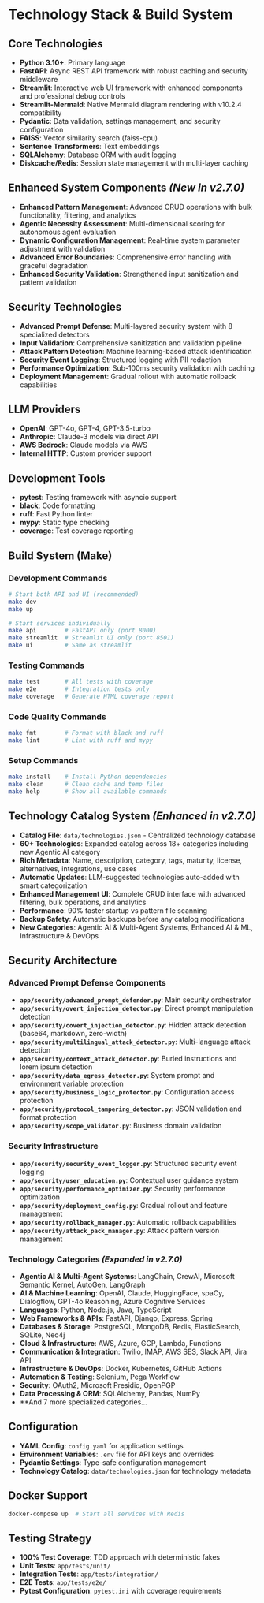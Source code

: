 # Technology Stack & Build System

## Core Technologies

- **Python 3.10+**: Primary language
- **FastAPI**: Async REST API framework with robust caching and security middleware
- **Streamlit**: Interactive web UI framework with enhanced components and professional debug controls
- **Streamlit-Mermaid**: Native Mermaid diagram rendering with v10.2.4 compatibility
- **Pydantic**: Data validation, settings management, and security configuration
- **FAISS**: Vector similarity search (faiss-cpu)
- **Sentence Transformers**: Text embeddings
- **SQLAlchemy**: Database ORM with audit logging
- **Diskcache/Redis**: Session state management with multi-layer caching

## Enhanced System Components *(New in v2.7.0)*

- **Enhanced Pattern Management**: Advanced CRUD operations with bulk functionality, filtering, and analytics
- **Agentic Necessity Assessment**: Multi-dimensional scoring for autonomous agent evaluation
- **Dynamic Configuration Management**: Real-time system parameter adjustment with validation
- **Advanced Error Boundaries**: Comprehensive error handling with graceful degradation
- **Enhanced Security Validation**: Strengthened input sanitization and pattern validation

## Security Technologies

- **Advanced Prompt Defense**: Multi-layered security system with 8 specialized detectors
- **Input Validation**: Comprehensive sanitization and validation pipeline
- **Attack Pattern Detection**: Machine learning-based attack identification
- **Security Event Logging**: Structured logging with PII redaction
- **Performance Optimization**: Sub-100ms security validation with caching
- **Deployment Management**: Gradual rollout with automatic rollback capabilities

## LLM Providers

- **OpenAI**: GPT-4o, GPT-4, GPT-3.5-turbo
- **Anthropic**: Claude-3 models via direct API
- **AWS Bedrock**: Claude models via AWS
- **Internal HTTP**: Custom provider support

## Development Tools

- **pytest**: Testing framework with asyncio support
- **black**: Code formatting
- **ruff**: Fast Python linter
- **mypy**: Static type checking
- **coverage**: Test coverage reporting

## Build System (Make)

### Development Commands

```bash
# Start both API and UI (recommended)
make dev
make up

# Start services individually
make api        # FastAPI only (port 8000)
make streamlit  # Streamlit UI only (port 8501)
make ui         # Same as streamlit
```

### Testing Commands

```bash
make test       # All tests with coverage
make e2e        # Integration tests only
make coverage   # Generate HTML coverage report
```

### Code Quality Commands

```bash
make fmt        # Format with black and ruff
make lint       # Lint with ruff and mypy
```

### Setup Commands

```bash
make install    # Install Python dependencies
make clean      # Clean cache and temp files
make help       # Show all available commands
```

## Technology Catalog System *(Enhanced in v2.7.0)*

- **Catalog File**: `data/technologies.json` - Centralized technology database
- **60+ Technologies**: Expanded catalog across 18+ categories including new Agentic AI category
- **Rich Metadata**: Name, description, category, tags, maturity, license, alternatives, integrations, use cases
- **Automatic Updates**: LLM-suggested technologies auto-added with smart categorization
- **Enhanced Management UI**: Complete CRUD interface with advanced filtering, bulk operations, and analytics
- **Performance**: 90% faster startup vs pattern file scanning
- **Backup Safety**: Automatic backups before any catalog modifications
- **New Categories**: Agentic AI & Multi-Agent Systems, Enhanced AI & ML, Infrastructure & DevOps

## Security Architecture

### Advanced Prompt Defense Components

- **`app/security/advanced_prompt_defender.py`**: Main security orchestrator
- **`app/security/overt_injection_detector.py`**: Direct prompt manipulation detection
- **`app/security/covert_injection_detector.py`**: Hidden attack detection (base64, markdown, zero-width)
- **`app/security/multilingual_attack_detector.py`**: Multi-language attack detection
- **`app/security/context_attack_detector.py`**: Buried instructions and lorem ipsum detection
- **`app/security/data_egress_detector.py`**: System prompt and environment variable protection
- **`app/security/business_logic_protector.py`**: Configuration access protection
- **`app/security/protocol_tampering_detector.py`**: JSON validation and format protection
- **`app/security/scope_validator.py`**: Business domain validation

### Security Infrastructure

- **`app/security/security_event_logger.py`**: Structured security event logging
- **`app/security/user_education.py`**: Contextual user guidance system
- **`app/security/performance_optimizer.py`**: Security performance optimization
- **`app/security/deployment_config.py`**: Gradual rollout and feature management
- **`app/security/rollback_manager.py`**: Automatic rollback capabilities
- **`app/security/attack_pack_manager.py`**: Attack pattern version management

### Technology Categories *(Expanded in v2.7.0)*

- **Agentic AI & Multi-Agent Systems**: LangChain, CrewAI, Microsoft Semantic Kernel, AutoGen, LangGraph
- **AI & Machine Learning**: OpenAI, Claude, HuggingFace, spaCy, Dialogflow, GPT-4o Reasoning, Azure Cognitive Services
- **Languages**: Python, Node.js, Java, TypeScript
- **Web Frameworks & APIs**: FastAPI, Django, Express, Spring
- **Databases & Storage**: PostgreSQL, MongoDB, Redis, ElasticSearch, SQLite, Neo4j
- **Cloud & Infrastructure**: AWS, Azure, GCP, Lambda, Functions
- **Communication & Integration**: Twilio, IMAP, AWS SES, Slack API, Jira API
- **Infrastructure & DevOps**: Docker, Kubernetes, GitHub Actions
- **Automation & Testing**: Selenium, Pega Workflow
- **Security**: OAuth2, Microsoft Presidio, OpenPGP
- **Data Processing & ORM**: SQLAlchemy, Pandas, NumPy
- **And 7 more specialized categories...

## Configuration

- **YAML Config**: `config.yaml` for application settings
- **Environment Variables**: `.env` file for API keys and overrides
- **Pydantic Settings**: Type-safe configuration management
- **Technology Catalog**: `data/technologies.json` for technology metadata

## Docker Support

```bash
docker-compose up  # Start all services with Redis
```

## Testing Strategy

- **100% Test Coverage**: TDD approach with deterministic fakes
- **Unit Tests**: `app/tests/unit/`
- **Integration Tests**: `app/tests/integration/`
- **E2E Tests**: `app/tests/e2e/`
- **Pytest Configuration**: `pytest.ini` with coverage requirements